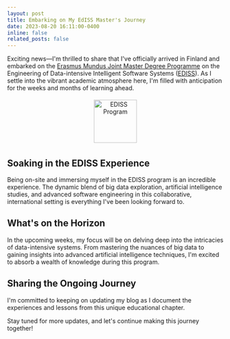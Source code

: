 ```yaml
---
layout: post
title: Embarking on My EdISS Master's Journey
date: 2023-08-20 16:11:00-0400
inline: false
related_posts: false
---
```


Exciting news—I'm thrilled to share that I've officially arrived in Finland and embarked on the [Erasmus Mundus Joint Master Degree Programme](https://erasmus-plus.ec.europa.eu/) on the Engineering of Data-intensive Intelligent Software Systems ([EDISS](https://www.master-ediss.eu/)). As I settle into the vibrant academic atmosphere here, I'm filled with anticipation for the weeks and months of learning ahead.

<p align="center">
  <a href="https://www.master-ediss.eu/">
    <img src="{{ site.baseurl }}/assets/img/EDISS.png" alt="EDISS Program" style="width:100px; height:100px; margin:5px;">
  </a>
</p>

## Soaking in the EDISS Experience

Being on-site and immersing myself in the EDISS program is an incredible experience. The dynamic blend of big data exploration, artificial intelligence studies, and advanced software engineering in this collaborative, international setting is everything I've been looking forward to.

## What's on the Horizon

In the upcoming weeks, my focus will be on delving deep into the intricacies of data-intensive systems. From mastering the nuances of big data to gaining insights into advanced artificial intelligence techniques, I'm excited to absorb a wealth of knowledge during this program.

## Sharing the Ongoing Journey

I'm committed to keeping on updating my blog as I document the experiences and lessons from this unique educational chapter.

Stay tuned for more updates, and let's continue making this journey together!
